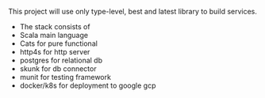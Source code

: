 This project will use only type-level, best and latest library to build services.
* The stack consists of
* Scala main language
* Cats for pure functional
* http4s for http server
* postgres for relational db
* skunk for db connector
* munit for testing framework
* docker/k8s for deployment to google gcp